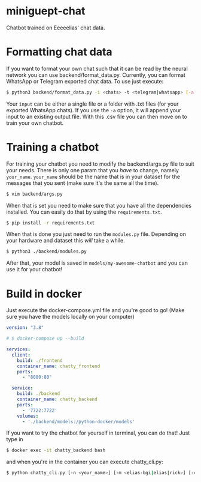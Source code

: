 # miniguept-chat
Chatbot trained on Eeeeelias' chat data.

# Formatting chat data

If you want to format your own chat such that it can be read by the neural network 
you can use backend/format_data.py. Currently, you can format WhatsApp or Telegram exported
chat data. To use just execute:
```bash
$ python3 backend/format_data.py -i <chats> -t <telegram|whatsapp> [-a]
```
Your `input` can be either a single file or a folder with .txt files (for your exported
WhatsApp chats). If you use the `-a` option, it will append your input to an existing output file.
With this .csv file you can then move on to train your own chatbot.

# Training a chatbot

For training your chatbot you need to modify the backend/args.py file to suit 
your needs. There is only one param that you *have* to change, namely `your_name`. `your_name` should be the name that is in your dataset for the messages that 
you sent (make sure it's the same all the time).
```bash
$ vim backend/args.py
```

When that is set you need to make sure that you have all the dependencies installed.
You can easily do that by using the `requirements.txt`.
```bash
$ pip install -r requirements.txt
```
When that is done you just need to run the `modules.py` file. Depending on your hardware and
dataset this *will* take a while.
```bash
$ python3 ./backend/modules.py
```
After that, your model is saved in `models/my-awesome-chatbot` and you can use it for your chatbot!

# Build in docker

Just execute the docker-compose.yml file and you're good to go!
(Make sure you have the models locally on your computer)

```yaml
version: "3.8"

# $ docker-compose up --build

services:
  client:
    build: ./frontend
    container_name: chatty_frontend
    ports:
      - "8080:80"

  service:
    build: ./backend
    container_name: chatty_backend
    ports:
      - '7722:7722'
    volumes:
      - './backend/models:/python-docker/models'
```

If you want to try the chatbot for yourself in terminal, you can do that! Just type in
```bash
$ docker exec -it chatty_backend bash
```
and when you're in the container you can execute chatty_cli.py:
```bash
$ python chatty_cli.py [-n <your_name>] [-m <elias-bgi|elias|rick>] [-c <context>] [-k <color>]
```
